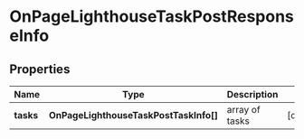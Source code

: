 # OnPageLighthouseTaskPostResponseInfo

## Properties

| Name | Type | Description | Notes |
|------------ | ------------- | ------------- | -------------|
**tasks** | **OnPageLighthouseTaskPostTaskInfo[]** | array of tasks |[optional]|
